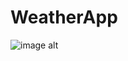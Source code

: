 # WeatherApp

![image alt](https://github.com/user-attachments/assets/5e6d450c-3f68-4767-b867-eb565f4b7863)

